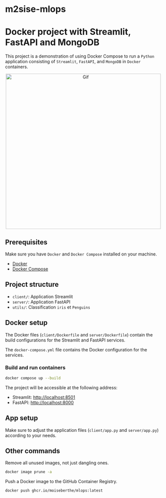 # m2sise-mlops

# Docker project with Streamlit, FastAPI and MongoDB

This project is a demonstration of using Docker Compose to run a `Python` application consisting of `Streamlit`, `FastAPI`, and `MongoDB` in `Docker` containers.<br>
<p align="center">
  <img align="center" alt="Gif" width="500" src="https://github.com/moiseberthe/m2sise-mlops/assets/75121872/77cc1f84-0629-4cbd-87a4-47edc98451e7">
</p>

## Prerequisites

Make sure you have `Docker` and `Docker Compose` installed on your machine.

- [Docker](https://www.docker.com/get-started)
- [Docker Compose](https://docs.docker.com/compose/install/)

## Project structure

- `client/`: Application Streamlit
- `server/`: Application FastAPI
- `utils/`: Classification `iris` et `Penguins`

## Docker setup
The Docker files (`client/Dockerfile` and `server/Dockerfile`) contain the build configurations for the Streamlit and FastAPI services.<br>

The `docker-compose.yml` file contains the Docker configuration for the services.

### Build and run containers

```bash
docker compose up --build
```

The project will be accessible at the following address:

- Streamlit: [http://localhost:8501](http://localhost:8501)
- FastAPI: [http://localhost:8000](http://localhost:8000)

## App setup

Make sure to adjust the application files (`client/app.py` and `server/app.py`) according to your needs.

## Other commands

Remove all unused images, not just dangling ones.

```bash
docker image prune -a
```

Push a Docker image to the GitHub Container Registry.

```bash
docker push ghcr.io/moiseberthe/mlops:latest
```
